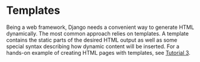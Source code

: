 # Templates

Being a web framework, Django needs a convenient way to generate HTML dynamically. The most common approach relies on templates. A template contains the static parts of the desired HTML output as well as some special syntax describing how dynamic content will be inserted. For a hands-on example of creating HTML pages with templates, see [Tutorial 3](https://github.com/AndrewSRea/My_Learning_Port_II/tree/main/Django/Getting_Started/Tutorial_3#writing-your-first-django-app---part-3).
